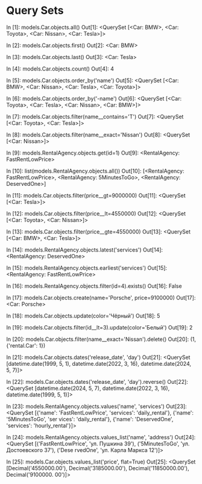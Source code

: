# Query Sets

In [1]: models.Car.objects.all()
Out[1]: <QuerySet [<Car: BMW>, <Car: Toyota>, <Car: Nissan>, <Car: Tesla>]>

In [2]: models.Car.objects.first()
Out[2]: <Car: BMW>

In [3]: models.Car.objects.last()
Out[3]: <Car: Tesla>

In [4]: models.Car.objects.count()
Out[4]: 4

In [5]: models.Car.objects.order_by('name')
Out[5]: <QuerySet [<Car: BMW>, <Car: Nissan>, <Car: Tesla>, <Car: Toyota>]>

In [6]: models.Car.objects.order_by('-name')
Out[6]: <QuerySet [<Car: Toyota>, <Car: Tesla>, <Car: Nissan>, <Car: BMW>]>

In [7]: models.Car.objects.filter(name__contains='T')
Out[7]: <QuerySet [<Car: Toyota>, <Car: Tesla>]>

In [8]: models.Car.objects.filter(name__exact='Nissan')
Out[8]: <QuerySet [<Car: Nissan>]>

In [9]: models.RentalAgency.objects.get(id=1)
Out[9]: <RentalAgency: FastRentLowPrice>

In [10]: list(models.RentalAgency.objects.all())
Out[10]: 
[<RentalAgency: FastRentLowPrice>,
 <RentalAgency: 5MinutesToGo>,
 <RentalAgency: DeservedOne>]

 In [11]: models.Car.objects.filter(price__gt=9000000)
Out[11]: <QuerySet [<Car: Tesla>]>

In [12]: models.Car.objects.filter(price__lt=4550000)
Out[12]: <QuerySet [<Car: Toyota>, <Car: Nissan>]>

In [13]: models.Car.objects.filter(price__gte=4550000)
Out[13]: <QuerySet [<Car: BMW>, <Car: Tesla>]>

In [14]: models.RentalAgency.objects.latest('services')
Out[14]: <RentalAgency: DeservedOne>

In [15]: models.RentalAgency.objects.earliest('services')
Out[15]: <RentalAgency: FastRentLowPrice>

In [16]: models.RentalAgency.objects.filter(id=4).exists()
Out[16]: False

In [17]: models.Car.objects.create(name='Porsche', price=9100000)
Out[17]: <Car: Porsche>

In [18]: models.Car.objects.update(color='Чёрный')
Out[18]: 5

In [19]: models.Car.objects.filter(id__lt=3).update(color='Белый')
Out[19]: 2

In [20]: models.Car.objects.filter(name__exact='Nissan').delete()
Out[20]: (1, {'rental.Car': 1})

In [21]: models.Car.objects.dates('release_date', 'day')
Out[21]: <QuerySet [datetime.date(1999, 5, 1), datetime.date(2022, 3, 16), datetime.date(2024, 5, 7)]>

In [22]: models.Car.objects.dates('release_date', 'day').reverse()
Out[22]: <QuerySet [datetime.date(2024, 5, 7), datetime.date(2022, 3, 16), datetime.date(1999, 5, 1)]>

In [23]: models.RentalAgency.objects.values('name', 'services')
Out[23]: <QuerySet [{'name': 'FastRentLowPrice', 'services': 'daily_rental'}, {'name': '5MinutesToGo', 'ser
vices': 'daily_rental'}, {'name': 'DeservedOne', 'services': 'hourly_rental'}]>

In [24]: models.RentalAgency.objects.values_list('name', 'address')
Out[24]: <QuerySet [('FastRentLowPrice', 'ул. Пушкина 39'), ('5MinutesToGo', 'ул. Достоевского 37'), ('Dese
rvedOne', 'ул. Карла Маркса 12')]>

In [25]: models.Car.objects.values_list('price', flat=True)
Out[25]: <QuerySet [Decimal('4550000.00'), Decimal('3185000.00'), Decimal('11850000.00'), Decimal('9100000.
00')]>





